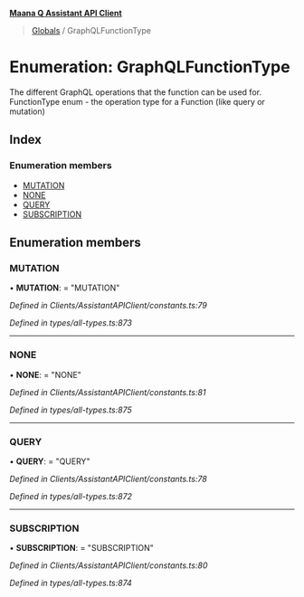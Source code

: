 **[Maana Q Assistant API Client](../README.md)**

> [Globals](../README.md) / GraphQLFunctionType

# Enumeration: GraphQLFunctionType

The different GraphQL operations that the function can be used for.
FunctionType enum - the operation type for a Function (like query or mutation)

## Index

### Enumeration members

* [MUTATION](graphqlfunctiontype.md#mutation)
* [NONE](graphqlfunctiontype.md#none)
* [QUERY](graphqlfunctiontype.md#query)
* [SUBSCRIPTION](graphqlfunctiontype.md#subscription)

## Enumeration members

### MUTATION

•  **MUTATION**:  = "MUTATION"

*Defined in Clients/AssistantAPIClient/constants.ts:79*

*Defined in types/all-types.ts:873*

___

### NONE

•  **NONE**:  = "NONE"

*Defined in Clients/AssistantAPIClient/constants.ts:81*

*Defined in types/all-types.ts:875*

___

### QUERY

•  **QUERY**:  = "QUERY"

*Defined in Clients/AssistantAPIClient/constants.ts:78*

*Defined in types/all-types.ts:872*

___

### SUBSCRIPTION

•  **SUBSCRIPTION**:  = "SUBSCRIPTION"

*Defined in Clients/AssistantAPIClient/constants.ts:80*

*Defined in types/all-types.ts:874*
